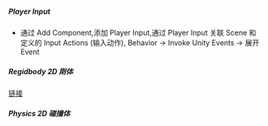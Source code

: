 <!--
 * @Author: 15868707168@163.com 15868707168@163.com
 * @Date: 2023-02-17 11:16:43
 * @LastEditors: 15868707168@163.com 15868707168@163.com
 * @LastEditTime: 2023-02-17 16:41:35
 * @FilePath: \UnityStudyNote\Component.md
 * @Description: 这是默认设置,请设置`customMade`, 打开koroFileHeader查看配置 进行设置: https://github.com/OBKoro1/koro1FileHeader/wiki/%E9%85%8D%E7%BD%AE
-->
##### Player Input

* 通过 Add Component,添加 Player Input,通过 Player Input 关联 Scene 和 定义的 Input Actions (输入动作),
Behavior -> Invoke Unity Events -> 展开 Event


#####  Regidbody  2D  刚体

[链接](https://docs.unity3d.com/cn/current/Manual/class-Rigidbody2D.html)


#####  Physics  2D  碰撞体


